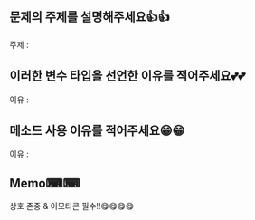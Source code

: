 ## 문제의 주제를 설명해주세요👍👍

주제 :

## 이러한 변수 타입을 선언한 이유를 적어주세요💕💕

이유 : 

## 메소드 사용 이유를 적어주세요😁😁

이유 : 

## Memo⌨⌨

상호 존중 & 이모티콘 필수!!😋😋😋😋
